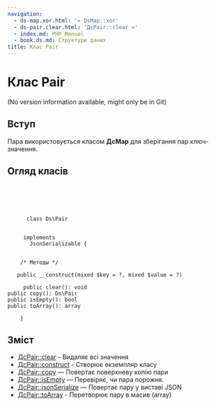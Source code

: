 ```yaml
---
navigation:
  - ds-map.xor.html: '« DsMap::xor'
  - ds-pair.clear.html: 'ДсPair::clear »'
  - index.md: PHP Manual
  - book.ds.md: Структури даних
title: Клас Pair
---
```

# Клас Pair

(No version information available, might only be in Git)

## Вступ

Пара використовується класом **ДсMap** для зберігання пар ключ-значення.

## Огляд класів

```classsynopsis


    
    
     
      class Ds\Pair
     

     implements 
       JsonSerializable {
    

    /* Методы */
     
   public __construct(mixed $key = ?, mixed $value = ?)

     public clear(): void
public copy(): Ds\Pair
public isEmpty(): bool
public toArray(): array

    }
```

## Зміст

-   [ДсPair::clear](ds-pair.clear.md) - Видаляє всі значення
-   [ДсPair::construct](ds-pair.construct.md) - Створює екземпляр класу
-   [ДсPair::copy](ds-pair.copy.md) — Повертає поверхневу копію пари
-   [ДсPair::isEmpty](ds-pair.isempty.md) — Перевіряє, чи пара порожня.
-   [ДсPair::jsonSerialize](ds-pair.jsonserialize.md) — Повертає пару у виставі JSON
-   [ДсPair::toArray](ds-pair.toarray.md) - Перетворює пару в масив (array)
